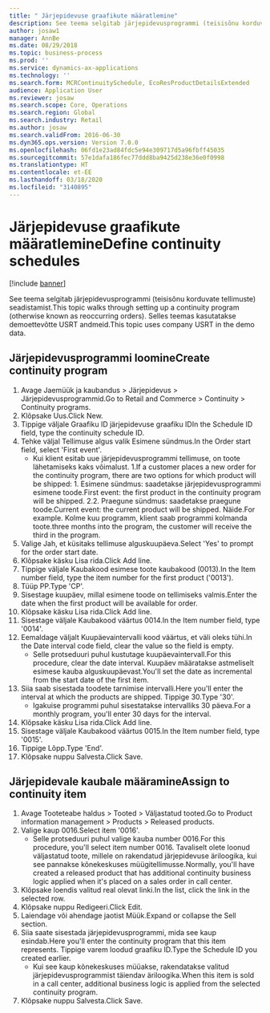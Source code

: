 ```yaml
---
title: " Järjepidevuse graafikute määratlemine"
description: See teema selgitab järjepidevusprogrammi (teisisõnu korduvate tellimuste) seadistamist.
author: josaw1
manager: AnnBe
ms.date: 08/29/2018
ms.topic: business-process
ms.prod: ''
ms.service: dynamics-ax-applications
ms.technology: ''
ms.search.form: MCRContinuitySchedule, EcoResProductDetailsExtended
audience: Application User
ms.reviewer: josaw
ms.search.scope: Core, Operations
ms.search.region: Global
ms.search.industry: Retail
ms.author: josaw
ms.search.validFrom: 2016-06-30
ms.dyn365.ops.version: Version 7.0.0
ms.openlocfilehash: 06fd1e23ad84fdc5e94e309717d5a96fbff45035
ms.sourcegitcommit: 57e1dafa186fec77ddd8ba9425d238e36e0f0998
ms.translationtype: HT
ms.contentlocale: et-EE
ms.lasthandoff: 03/18/2020
ms.locfileid: "3140895"
---
```

# <a name="define-continuity-schedules"></a><span data-ttu-id="ef7c8-103"> Järjepidevuse graafikute määratlemine</span><span class="sxs-lookup"><span data-stu-id="ef7c8-103">Define continuity schedules</span></span>

[!include [banner](../includes/banner.md)]

<span data-ttu-id="ef7c8-104">See teema selgitab järjepidevusprogrammi (teisisõnu korduvate tellimuste) seadistamist.</span><span class="sxs-lookup"><span data-stu-id="ef7c8-104">This topic walks through setting up a continuity program (otherwise known as reoccurring orders).</span></span> <span data-ttu-id="ef7c8-105">Selles teemas kasutatakse demoettevõtte USRT andmeid.</span><span class="sxs-lookup"><span data-stu-id="ef7c8-105">This topic uses company USRT in the demo data.</span></span>


## <a name="create-continuity-program"></a><span data-ttu-id="ef7c8-106">Järjepidevusprogrammi loomine</span><span class="sxs-lookup"><span data-stu-id="ef7c8-106">Create continuity program</span></span>
1. <span data-ttu-id="ef7c8-107">Avage Jaemüük ja kaubandus > Järjepidevus > Järjepidevusprogrammid.</span><span class="sxs-lookup"><span data-stu-id="ef7c8-107">Go to Retail and Commerce > Continuity > Continuity programs.</span></span>
2. <span data-ttu-id="ef7c8-108">Klõpsake Uus.</span><span class="sxs-lookup"><span data-stu-id="ef7c8-108">Click New.</span></span>
3. <span data-ttu-id="ef7c8-109">Tippige väljale Graafiku ID järjepidevuse graafiku ID</span><span class="sxs-lookup"><span data-stu-id="ef7c8-109">In the Schedule ID field, type the continuity schedule ID.</span></span>
4. <span data-ttu-id="ef7c8-110">Tehke väljal Tellimuse algus valik Esimene sündmus.</span><span class="sxs-lookup"><span data-stu-id="ef7c8-110">In the Order start field, select 'First event'.</span></span>
    * <span data-ttu-id="ef7c8-111">Kui klient esitab uue järjepidevusprogrammi tellimuse, on toote lähetamiseks kaks võimalust. 1.</span><span class="sxs-lookup"><span data-stu-id="ef7c8-111">If a customer places a new order for the continuity program, there are two options for which product will be shipped:  1.</span></span> <span data-ttu-id="ef7c8-112">Esimene sündmus: saadetakse järjepidevusprogrammi esimene toode.</span><span class="sxs-lookup"><span data-stu-id="ef7c8-112">First event: the first product in the continuity program will be shipped.</span></span>  <span data-ttu-id="ef7c8-113">2.</span><span class="sxs-lookup"><span data-stu-id="ef7c8-113">2.</span></span> <span data-ttu-id="ef7c8-114">Praegune sündmus: saadetakse praegune toode.</span><span class="sxs-lookup"><span data-stu-id="ef7c8-114">Current event: the current product will be shipped.</span></span> <span data-ttu-id="ef7c8-115">Näide.</span><span class="sxs-lookup"><span data-stu-id="ef7c8-115">For example.</span></span> <span data-ttu-id="ef7c8-116">Kolme kuu programm, klient saab programmi kolmanda toote.</span><span class="sxs-lookup"><span data-stu-id="ef7c8-116">three months into the program, the customer will receive the third in the program.</span></span>  
5. <span data-ttu-id="ef7c8-117">Valige Jah, et küsitaks tellimuse alguskuupäeva.</span><span class="sxs-lookup"><span data-stu-id="ef7c8-117">Select 'Yes' to prompt for the order start date.</span></span>
6. <span data-ttu-id="ef7c8-118">Klõpsake käsku Lisa rida.</span><span class="sxs-lookup"><span data-stu-id="ef7c8-118">Click Add line.</span></span>
7. <span data-ttu-id="ef7c8-119">Tippige väljale Kaubakood esimese toote kaubakood (0013).</span><span class="sxs-lookup"><span data-stu-id="ef7c8-119">In the Item number field, type the item number for the first product ('0013').</span></span>
8. <span data-ttu-id="ef7c8-120">Tüüp PP.</span><span class="sxs-lookup"><span data-stu-id="ef7c8-120">Type 'CP'.</span></span>
9. <span data-ttu-id="ef7c8-121">Sisestage kuupäev, millal esimene toode on tellimiseks valmis.</span><span class="sxs-lookup"><span data-stu-id="ef7c8-121">Enter the date when the first product will be available for order.</span></span>
10. <span data-ttu-id="ef7c8-122">Klõpsake käsku Lisa rida.</span><span class="sxs-lookup"><span data-stu-id="ef7c8-122">Click Add line.</span></span>
11. <span data-ttu-id="ef7c8-123">Sisestage väljale Kaubakood väärtus 0014.</span><span class="sxs-lookup"><span data-stu-id="ef7c8-123">In the Item number field, type '0014'.</span></span>
12. <span data-ttu-id="ef7c8-124">Eemaldage väljalt Kuupäevaintervalli kood väärtus, et väli oleks tühi.</span><span class="sxs-lookup"><span data-stu-id="ef7c8-124">In the Date interval code field, clear the value so the field is empty.</span></span>
    * <span data-ttu-id="ef7c8-125">Selle protseduuri puhul kustutage kuupäevaintervall.</span><span class="sxs-lookup"><span data-stu-id="ef7c8-125">For this procedure, clear the date interval.</span></span> <span data-ttu-id="ef7c8-126">Kuupäev määratakse astmeliselt esimese kauba alguskuupäevast.</span><span class="sxs-lookup"><span data-stu-id="ef7c8-126">You'll set the date as incremental from the start date of the first item.</span></span>  
13. <span data-ttu-id="ef7c8-127">Siia saab sisestada toodete tarnimise intervalli.</span><span class="sxs-lookup"><span data-stu-id="ef7c8-127">Here you'll enter the interval at which the products are shipped.</span></span> <span data-ttu-id="ef7c8-128">Tippige 30.</span><span class="sxs-lookup"><span data-stu-id="ef7c8-128">Type '30'.</span></span>
    * <span data-ttu-id="ef7c8-129">Igakuise programmi puhul sisestatakse intervalliks 30 päeva.</span><span class="sxs-lookup"><span data-stu-id="ef7c8-129">For a monthly program, you'll enter 30 days for the interval.</span></span>  
14. <span data-ttu-id="ef7c8-130">Klõpsake käsku Lisa rida.</span><span class="sxs-lookup"><span data-stu-id="ef7c8-130">Click Add line.</span></span>
15. <span data-ttu-id="ef7c8-131">Sisestage väljale Kaubakood väärtus 0015.</span><span class="sxs-lookup"><span data-stu-id="ef7c8-131">In the Item number field, type '0015'.</span></span>
16. <span data-ttu-id="ef7c8-132">Tippige Lõpp.</span><span class="sxs-lookup"><span data-stu-id="ef7c8-132">Type 'End'.</span></span>
17. <span data-ttu-id="ef7c8-133">Klõpsake nuppu Salvesta.</span><span class="sxs-lookup"><span data-stu-id="ef7c8-133">Click Save.</span></span>

## <a name="assign-to-continuity-item"></a><span data-ttu-id="ef7c8-134">Järjepidevale kaubale määramine</span><span class="sxs-lookup"><span data-stu-id="ef7c8-134">Assign to continuity item</span></span>
1. <span data-ttu-id="ef7c8-135">Avage Tooteteabe haldus > Tooted > Väljastatud tooted.</span><span class="sxs-lookup"><span data-stu-id="ef7c8-135">Go to Product information management > Products > Released products.</span></span>
2. <span data-ttu-id="ef7c8-136">Valige kaup 0016.</span><span class="sxs-lookup"><span data-stu-id="ef7c8-136">Select item '0016'.</span></span>
    * <span data-ttu-id="ef7c8-137">Selle protseduuri puhul valige kauba number 0016.</span><span class="sxs-lookup"><span data-stu-id="ef7c8-137">For this procedure, you'll select item number 0016.</span></span> <span data-ttu-id="ef7c8-138">Tavaliselt olete loonud väljastatud toote, millele on rakendatud järjepidevuse äriloogika, kui see pannakse kõnekeskuses müügitellimusse.</span><span class="sxs-lookup"><span data-stu-id="ef7c8-138">Normally, you'll have created a released product that has additional continuity business logic applied when it's placed on a sales order in call center.</span></span>  
3. <span data-ttu-id="ef7c8-139">Klõpsake loendis valitud real olevat linki.</span><span class="sxs-lookup"><span data-stu-id="ef7c8-139">In the list, click the link in the selected row.</span></span>
4. <span data-ttu-id="ef7c8-140">Klõpsake nuppu Redigeeri.</span><span class="sxs-lookup"><span data-stu-id="ef7c8-140">Click Edit.</span></span>
5. <span data-ttu-id="ef7c8-141">Laiendage või ahendage jaotist Müük.</span><span class="sxs-lookup"><span data-stu-id="ef7c8-141">Expand or collapse the Sell section.</span></span>
6. <span data-ttu-id="ef7c8-142">Siia saate sisestada järjepidevusprogrammi, mida see kaup esindab.</span><span class="sxs-lookup"><span data-stu-id="ef7c8-142">Here you'll enter the continuity program that this item represents.</span></span> <span data-ttu-id="ef7c8-143">Tippige varem loodud graafiku ID.</span><span class="sxs-lookup"><span data-stu-id="ef7c8-143">Type the Schedule ID you created earlier.</span></span>
    * <span data-ttu-id="ef7c8-144">Kui see kaup kõnekeskuses müüakse, rakendatakse valitud järjepidevusprogrammist täiendav äriloogika.</span><span class="sxs-lookup"><span data-stu-id="ef7c8-144">When this item is sold in a call center, additional business logic is applied from the selected continuity program.</span></span>  
7. <span data-ttu-id="ef7c8-145">Klõpsake nuppu Salvesta.</span><span class="sxs-lookup"><span data-stu-id="ef7c8-145">Click Save.</span></span>

